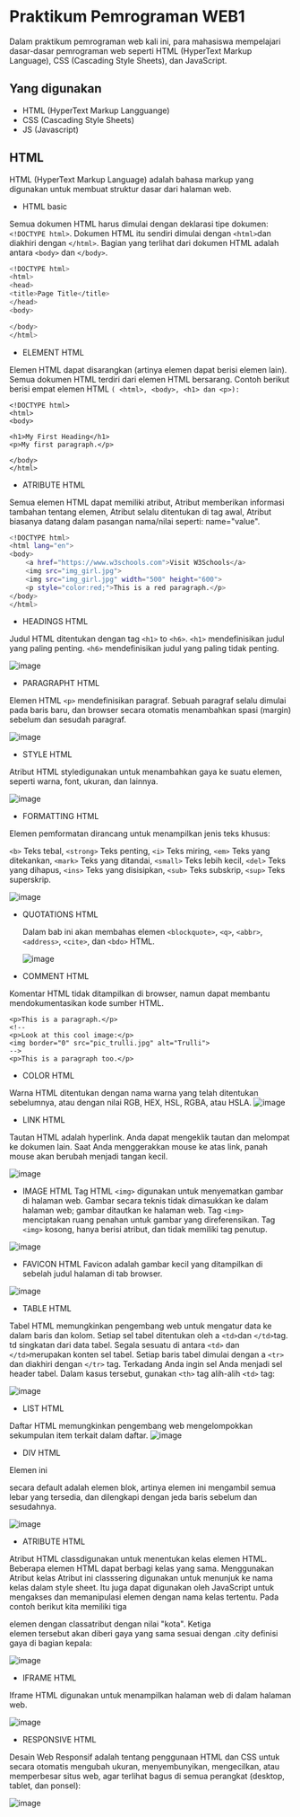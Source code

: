 # Praktikum Pemrograman WEB1
Dalam praktikum pemrograman web kali ini, para mahasiswa mempelajari dasar-dasar pemrograman web seperti HTML (HyperText Markup Language), CSS (Cascading Style Sheets), dan JavaScript. 

## Yang digunakan
- HTML (HyperText Markup Langguange)
- CSS  (Cascading Style Sheets)
- JS (Javascript)

## HTML
HTML (HyperText Markup Language) adalah bahasa markup yang digunakan untuk membuat struktur dasar dari halaman web.
- HTML basic
  
Semua dokumen HTML harus dimulai dengan deklarasi tipe dokumen: `<!DOCTYPE html>`.
Dokumen HTML itu sendiri dimulai dengan `<html>`dan diakhiri dengan `</html>`.
Bagian yang terlihat dari dokumen HTML adalah antara `<body>` dan `</body>`.
``` sh
<!DOCTYPE html>
<html>
<head>
<title>Page Title</title>
</head>
<body>

</body>
</html>
```
- ELEMENT HTML

Elemen HTML dapat disarangkan (artinya elemen dapat berisi elemen lain).
Semua dokumen HTML terdiri dari elemen HTML bersarang.
Contoh berikut berisi empat elemen HTML `( <html>, <body>, <h1> dan <p>):`

```SH
<!DOCTYPE html>
<html>
<body>

<h1>My First Heading</h1>
<p>My first paragraph.</p>

</body>
</html>
```
- ATRIBUTE HTML

Semua elemen HTML dapat memiliki atribut,
Atribut memberikan informasi tambahan tentang elemen,
Atribut selalu ditentukan di tag awal,
Atribut biasanya datang dalam pasangan nama/nilai seperti: name="value".
``` sh
<!DOCTYPE html>
<html lang="en">
<body>
    <a href="https://www.w3schools.com">Visit W3Schools</a>
    <img src="img_girl.jpg">
    <img src="img_girl.jpg" width="500" height="600">
    <p style="color:red;">This is a red paragraph.</p>
</body>
</html>
```
- HEADINGS HTML

Judul HTML ditentukan dengan tag `<h1>` to `<h6>`.
`<h1>` mendefinisikan judul yang paling penting. `<h6>` mendefinisikan judul yang paling tidak penting.

![image](https://github.com/rifai346/Praktikum-PWEB1/assets/151704215/1aee05fd-b0a8-4561-b1bb-0d7d0654fb13)

- PARAGRAPHT HTML

Elemen HTML `<p>` mendefinisikan paragraf.
Sebuah paragraf selalu dimulai pada baris baru, dan browser secara otomatis menambahkan spasi (margin) sebelum dan sesudah paragraf.

![image](https://github.com/rifai346/Praktikum-PWEB1/assets/151704215/87473d40-82aa-441a-8b2d-94e05a489e17)

- STYLE HTML

Atribut HTML styledigunakan untuk menambahkan gaya ke suatu elemen, seperti warna, font, ukuran, dan lainnya.

![image](https://github.com/rifai346/Praktikum-PWEB1/assets/151704215/9c22e654-8537-4859-ae8e-8b0673cc4921)

- FORMATTING HTML

Elemen pemformatan dirancang untuk menampilkan jenis teks khusus:

`<b>` Teks tebal,
`<strong>` Teks penting,
`<i>` Teks miring,
`<em>` Teks yang ditekankan,
`<mark>` Teks yang ditandai,
`<small>` Teks lebih kecil,
`<del>` Teks yang dihapus,
`<ins>` Teks yang disisipkan,
`<sub>` Teks subskrip,
`<sup>` Teks superskrip.

![image](https://github.com/rifai346/Praktikum-PWEB1/assets/151704215/e7fb3201-9b04-43a4-b119-355a156de91c)

- QUOTATIONS HTML

  Dalam bab ini akan membahas elemen `<blockquote>`, `<q>`, `<abbr>`, `<address>`, `<cite>`, dan `<bdo>` HTML.

  ![image](https://github.com/rifai346/Praktikum-PWEB1/assets/151704215/476b63b4-0202-4590-9d9b-ea3e9bd844c8)

- COMMENT HTML

Komentar HTML tidak ditampilkan di browser, namun dapat membantu mendokumentasikan kode sumber HTML.
```SH
<p>This is a paragraph.</p>
<!--
<p>Look at this cool image:</p>
<img border="0" src="pic_trulli.jpg" alt="Trulli">
-->
<p>This is a paragraph too.</p>
```
- COLOR HTML

Warna HTML ditentukan dengan nama warna yang telah ditentukan sebelumnya, atau dengan nilai RGB, HEX, HSL, RGBA, atau HSLA.
![image](https://github.com/rifai346/Praktikum-PWEB1/assets/151704215/b26180fe-48ce-4f38-a418-436b4f2c3244)

- LINK HTML

Tautan HTML adalah hyperlink.
Anda dapat mengeklik tautan dan melompat ke dokumen lain.
Saat Anda menggerakkan mouse ke atas link, panah mouse akan berubah menjadi tangan kecil.

![image](https://github.com/rifai346/Praktikum-PWEB1/assets/151704215/49cbcaf2-4ab1-4cff-af93-cd9cd0133148)
- IMAGE HTML
Tag HTML `<img>` digunakan untuk menyematkan gambar di halaman web.
Gambar secara teknis tidak dimasukkan ke dalam halaman web; gambar ditautkan ke halaman web. Tag `<img>` menciptakan ruang penahan untuk gambar yang direferensikan.
Tag `<img>` kosong, hanya berisi atribut, dan tidak memiliki tag penutup.

![image](https://github.com/rifai346/Praktikum-PWEB1/assets/151704215/3a6ef518-5563-4523-9b34-5a7f1274cbe6)
- FAVICON HTML
Favicon adalah gambar kecil yang ditampilkan di sebelah judul halaman di tab browser.

![image](https://github.com/rifai346/Praktikum-PWEB1/assets/151704215/0c105e6f-20b4-4bba-85c9-6e6d7f8ef069)
- TABLE HTML

Tabel HTML memungkinkan pengembang web untuk mengatur data ke dalam baris dan kolom. Setiap sel tabel ditentukan oleh a `<td>`dan `</td>`tag.
td singkatan dari data tabel.
Segala sesuatu di antara `<td>` dan `</td>`merupakan konten sel tabel. Setiap baris tabel dimulai dengan a `<tr>` dan diakhiri dengan `</tr>` tag. Terkadang Anda ingin sel Anda menjadi sel header tabel. Dalam kasus tersebut, gunakan `<th>` tag alih-alih `<td>` tag:

![image](https://github.com/rifai346/Praktikum-PWEB1/assets/151704215/45ae5360-c8ce-429e-8f4f-c90f75d8a8d9)
- LIST HTML

Daftar HTML memungkinkan pengembang web mengelompokkan sekumpulan item terkait dalam daftar.
![image](https://github.com/rifai346/Praktikum-PWEB1/assets/151704215/b464e964-021f-4271-9711-f4bcbbc3ac4e)

- DIV HTML

Elemen ini <div>secara default adalah elemen blok, artinya elemen ini mengambil semua lebar yang tersedia, dan dilengkapi dengan jeda baris sebelum dan sesudahnya.

![image](https://github.com/rifai346/Praktikum-PWEB1/assets/151704215/39861e49-282b-4faa-b8ac-772f3632bf4f)

- ATRIBUTE HTML

Atribut HTML classdigunakan untuk menentukan kelas elemen HTML.
Beberapa elemen HTML dapat berbagi kelas yang sama.
Menggunakan Atribut kelas
Atribut ini classsering digunakan untuk menunjuk ke nama kelas dalam style sheet. Itu juga dapat digunakan oleh JavaScript untuk mengakses dan memanipulasi elemen dengan nama kelas tertentu.
Pada contoh berikut kita memiliki tiga <div>elemen dengan classatribut dengan nilai "kota". Ketiga <div> elemen tersebut akan diberi gaya yang sama sesuai dengan .city definisi gaya di bagian kepala:

![image](https://github.com/rifai346/Praktikum-PWEB1/assets/151704215/e3a32e2f-0502-46f7-a44d-43618b21404e)

- IFRAME HTML

Iframe HTML digunakan untuk menampilkan halaman web di dalam halaman web.

![image](https://github.com/rifai346/Praktikum-PWEB1/assets/151704215/871c015f-3ce4-475f-9c56-b6c543025af4)

- RESPONSIVE HTML

Desain Web Responsif adalah tentang penggunaan HTML dan CSS untuk secara otomatis mengubah ukuran, menyembunyikan, mengecilkan, atau memperbesar situs web, agar terlihat bagus di semua perangkat (desktop, tablet, dan ponsel):

![image](https://github.com/rifai346/Praktikum-PWEB1/assets/151704215/6eaa6834-8432-4b75-9d23-ed70fadce378)



















